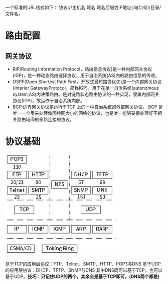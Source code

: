 一个标准的URL格式如下：
协议://主机名.域名.域名后缀或IP地址(:端口号)/目录/文件名。


# 路由配置
## 网关协议
* RIP(Routing Information Protocol，路由信息协议)是一种内部网关协议(IGP)，是一种动态路由选择协议，用于自治系统(AS)内的路由信息的传递。
* OSPF(Open Shortest Path First，开放式最短路径优先)是一个内部网关协议(Interior GatewayProtocol，简称IGP)，用于在单一自治系统(autonomous system,AS)内决策路由。是对链路状态路由协议的一种实现，隶属内部网关协议(IGP)，故运作于自治系统内部。
* BGP:边界网关协议是运行于TCP 上的一种自治系统的外部网关协议。 BGP 是唯一一个用来处理像因特网大小的网络的协议，也是唯一能够妥善处理好不相关路由域间的多路连接的协议。



# 协议基础

![alt text](https://raw.githubusercontent.com/Light-Towers/picture/master/noctilucent-lamp/image.png)

基于TCP的应用层协议：FTP、Telnet、SMTP、HTTP、POP3与DNS
基于UDP的应用层协议：DHCP、TFTP、SNMP与DNS
其中DNS既可以基于TCP，也可以基于UDP。**技巧：只记住UDP的两个，其余全是基于TCP即可。(DNS两个都是)**